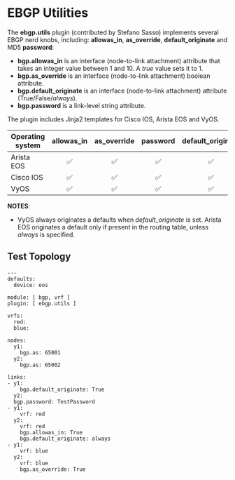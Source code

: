 # EBGP Utilities

The **ebgp.utils** plugin (contributed by Stefano Sasso) implements several EBGP nerd knobs, including: **allowas_in**, **as_override**, **default_originate** and MD5 **password**:

* **bgp.allowas_in** is an interface (node-to-link attachment) attribute that takes an integer value between 1 and 10. A *true* value sets it to 1.
* **bgp.as_override** is an interface (node-to-link attachment) boolean attribute.
* **bgp.default_originate** is an interface (node-to-link attachment) attribute (True/False/*always*).
* **bgp.password** is a link-level string attribute.

The plugin includes Jinja2 templates for Cisco IOS, Arista EOS and VyOS.

| Operating system         | allowas_in | as_override | password | default_originate |
| ------------------------ | :--------: | :---------: | :------: | :---------------: |
| Arista EOS               |      ✅    |     ✅      |    ✅    |    ✅    |
| Cisco IOS                |      ✅    |     ✅      |    ✅    |    ✅    |
| VyOS                     |      ✅    |     ✅      |    ✅    |    ✅    |

**NOTES**:
* VyOS always originates a defaults when *default_originate* is set. Arista EOS originates a default only if present in the routing table, unless *always* is specified.

## Test Topology

```
---
defaults:
  device: eos

module: [ bgp, vrf ]
plugin: [ ebgp.utils ]

vrfs:
  red:
  blue:

nodes:
  y1:
    bgp.as: 65001
  y2:
    bgp.as: 65002

links:
- y1:
    bgp.default_originate: True
  y2:
  bgp.password: TestPassword
- y1:
    vrf: red
  y2:
    vrf: red
    bgp.allowas_in: True
    bgp.default_originate: always
- y1:
    vrf: blue
  y2:
    vrf: blue
    bgp.as_override: True
```
